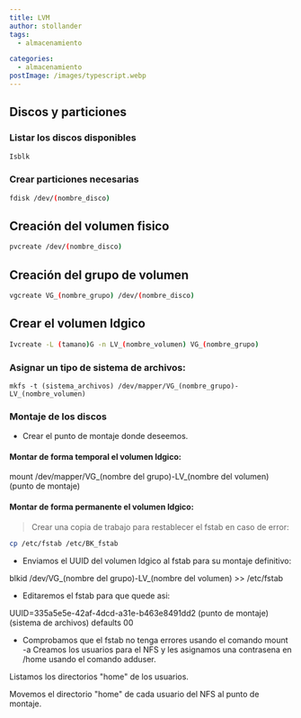 ```yaml
---
title: LVM
author: stollander
tags:
  - almacenamiento

categories:
  - almacenamiento
postImage: /images/typescript.webp
---
```


## Discos y particiones



### Listar los discos disponibles

```bash
Isblk
```

### Crear particiones necesarias

```bash
fdisk /dev/(nombre_disco)
```

## Creación del volumen fisico

```bash
pvcreate /dev/(nombre_disco)
```

## Creación del grupo de volumen

```bash
vgcreate VG_(nombre_grupo) /dev/(nombre_disco)
```

## Crear el volumen ldgico

```bash
Ivcreate -L (tamano)G -n LV_(nombre_volumen) VG_(nombre_grupo)
```

### Asignar un tipo de sistema de archivos:

```shell
mkfs -t (sistema_archivos) /dev/mapper/VG_(nombre_grupo)- LV_(nombre_volumen)
```

### Montaje de los discos

* Crear el punto de montaje donde deseemos.

#### Montar de forma temporal el volumen ldgico:

mount /dev/mapper/VG_(nombre del grupo)-LV_(nombre del
volumen) (punto de montaje)

#### Montar de forma permanente el volumen Idgico:

> Crear una copia de trabajo para restablecer el fstab en caso de
error:
```sh
cp /etc/fstab /etc/BK_fstab
```

- Enviamos el UUID del volumen ldgico al fstab para su montaje
definitivo:

blkid /dev/VG_(nombre del grupo)-LV_(nombre del
volumen) >> /etc/fstab

- Editaremos el fstab para que quede asi:

UUID=335a5e5e-42af-4dcd-a31e-b463e8491dd2 (punto de montaje) (sistema de archivos) defaults 00

- Comprobamos que el fstab no tenga errores usando el comando
mount -a
Creamos los usuarios para el NFS y les asignamos una contrasena en
/home usando el comando adduser.

Listamos los directorios "home" de los usuarios.

Movemos el directorio "home" de cada usuario del NFS al punto de
montaje.